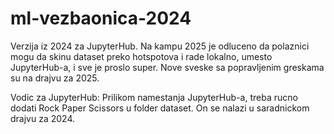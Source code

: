 # ml-vezbaonica-2024

Verzija iz 2024 za JupyterHub. Na kampu 2025 je odluceno da polaznici mogu da skinu dataset preko hotspotova i rade lokalno, umesto JupyterHub-a, i sve je proslo super. Nove sveske sa popravljenim greskama su na drajvu za 2025.

Vodic za JupyterHub:
Prilikom namestanja JupyterHub-a, treba rucno dodati Rock Paper Scissors u folder dataset. On se nalazi u saradnickom drajvu za 2024.
